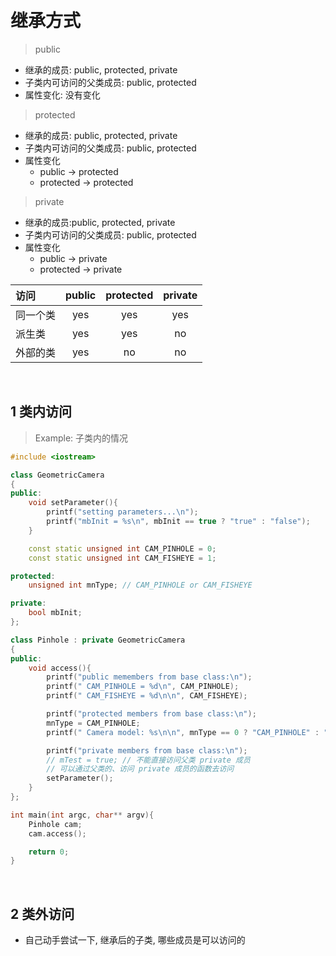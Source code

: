 
&emsp;
# 继承方式
>public
- 继承的成员: public, protected, private
- 子类内可访问的父类成员: public, protected
- 属性变化: 没有变化

>protected
- 继承的成员: public, protected, private
- 子类内可访问的父类成员: public, protected
- 属性变化
    - public -> protected
    - protected -> protected

>private
- 继承的成员:public, protected, private
- 子类内可访问的父类成员: public, protected
- 属性变化
    - public -> private
    - protected -> private

|访问|public|protected|private|
|:--|:--:|:--:|:--:|
|同一个类|yes|yes|yes|
|派生类|yes|yes|no|
|外部的类|yes|no|no|


&emsp;
## 1 类内访问

>Example: 子类内的情况
```c++
#include <iostream>

class GeometricCamera 
{
public:
    void setParameter(){
        printf("setting parameters...\n");
        printf("mbInit = %s\n", mbInit == true ? "true" : "false");
    }

    const static unsigned int CAM_PINHOLE = 0;
    const static unsigned int CAM_FISHEYE = 1;

protected:
    unsigned int mnType; // CAM_PINHOLE or CAM_FISHEYE

private:
    bool mbInit;
};

class Pinhole : private GeometricCamera
{
public:
    void access(){
        printf("public memembers from base class:\n");
        printf(" CAM_PINHOLE = %d\n", CAM_PINHOLE);
        printf(" CAM_FISHEYE = %d\n\n", CAM_FISHEYE);

        printf("protected members from base class:\n");
        mnType = CAM_PINHOLE;
        printf(" Camera model: %s\n\n", mnType == 0 ? "CAM_PINHOLE" : "CAM_FISHEYE");

        printf("private members from base class:\n");
        // mTest = true; // 不能直接访问父类 private 成员
        // 可以通过父类的、访问 private 成员的函数去访问
        setParameter();
    }
};

int main(int argc, char** argv){
    Pinhole cam;
    cam.access();

    return 0;
}
```

&emsp;
## 2 类外访问
- 自己动手尝试一下, 继承后的子类, 哪些成员是可以访问的
